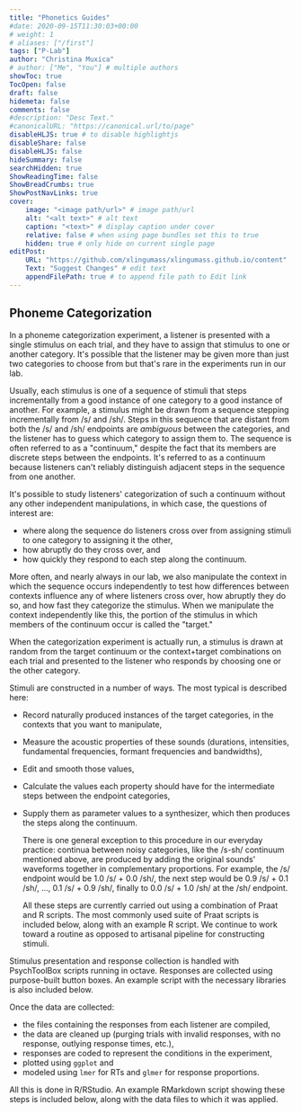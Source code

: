 ```yaml
---
title: "Phonetics Guides"
#date: 2020-09-15T11:30:03+00:00
# weight: 1
# aliases: ["/first"]
tags: ["P-Lab"]
author: "Christina Muxica"
# author: ["Me", "You"] # multiple authors
showToc: true
TocOpen: false
draft: false
hidemeta: false
comments: false
#description: "Desc Text."
#canonicalURL: "https://canonical.url/to/page"
disableHLJS: true # to disable highlightjs
disableShare: false
disableHLJS: false
hideSummary: false
searchHidden: true
ShowReadingTime: false
ShowBreadCrumbs: true
ShowPostNavLinks: true
cover:
    image: "<image path/url>" # image path/url
    alt: "<alt text>" # alt text
    caption: "<text>" # display caption under cover
    relative: false # when using page bundles set this to true
    hidden: true # only hide on current single page
editPost:
    URL: "https://github.com/xlingumass/xlingumass.github.io/content"
    Text: "Suggest Changes" # edit text
    appendFilePath: true # to append file path to Edit link
---
```


## Phoneme Categorization

In a phoneme categorization experiment, a listener is presented with a single stimulus on each trial, and they have to assign that stimulus to one or another category. It's possible that the listener may be given more than just two categories to choose from but that's rare in the experiments run in our lab.

Usually, each stimulus is one of a sequence of stimuli that steps incrementally from a good instance of one category to a good instance of another. For example, a stimulus might be drawn from a sequence stepping incrementally from /s/ and /sh/. Steps in this sequence that are distant from both the /s/ and /sh/ endpoints are *ambiguous* between the categories, and the listener has to guess which category to assign them to. The sequence is often referred to as a "continuum," despite the fact that its members are discrete steps between the endpoints. It's referred to as a continuum because listeners can't reliably distinguish adjacent steps in the sequence from one another.

It's possible to study listeners' categorization of such a continuum without any other independent manipulations, in which case, the questions of interest are:

- where along the sequence do listeners cross over from assigning stimuli to one category to assigning it the other, 
- how abruptly do they cross over, and 
- how quickly they respond to each step along the continuum.

More often, and nearly always in our lab, we also manipulate the context in which the sequence occurs independently to test how differences between contexts influence any of where listeners cross over, how abruptly they do so, and how fast they categorize the stimulus. When we manipulate the context independently like this, the portion of the stimulus in which members of the continuum occur is called the "target."

When the categorization experiment is actually run, a stimulus is drawn at random from the target continuum or the context+target combinations on each trial and presented to the listener who responds by choosing one or the other category.

Stimuli are constructed in a number of ways. The most typical is described here:

- Record naturally produced instances of the target categories, in the contexts that you want to manipulate,

- Measure the acoustic properties of these sounds (durations, intensities, fundamental frequencies, formant frequencies and bandwidths),

- Edit and smooth those values,

- Calculate the values each property should have for the intermediate steps between the endpoint categories,

- Supply them as parameter values to a synthesizer, which then produces the steps along the continuum.

    There is one general exception to this procedure in our everyday practice: continua between noisy categories, like the /s-sh/ continuum mentioned above, are produced by adding the original sounds' waveforms together in complementary proportions. For example, the /s/ endpoint would be 1.0 /s/ + 0.0 /sh/, the next step would be 0.9 /s/ + 0.1 /sh/, ..., 0.1 /s/ + 0.9 /sh/, finally to 0.0 /s/ + 1.0 /sh/ at the /sh/ endpoint.

    All these steps are currently carried out using a combination of Praat and R scripts. The most commonly used suite of Praat scripts is included below, along with an example R script. We continue to work toward a routine as opposed to artisanal pipeline for constructing stimuli.

Stimulus presentation and response collection is handled with PsychToolBox scripts running in octave. Responses are collected using purpose-built button boxes. An example script with the necessary libraries is also included below. 

Once the data are collected:

- the files containing the responses from each listener are compiled,
- the data are cleaned up (purging trials with invalid responses, with no response, outlying response times, etc.), 
- responses are coded to represent the conditions in the experiment,
- plotted using `ggplot` and 
- modeled using `lmer` for RTs and `glmer` for response proportions. 

All this is done in R/RStudio. An example RMarkdown script showing these steps is included below, along with the data files to which it was applied.

<!-- ...

## Examples and resources

## Praat scripting

### R scripts

### PsychToolBox resources -->
